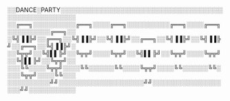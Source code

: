 
░░DANCE░PARTY░░░░░░░░░░░░░░░░░░░░░░░░░░░░░░░░░░░░░░░░░░░░░░░░░░░░░░ </br>
░░╔══╗░░░░░░░░░░╔══╗░░░░╔══╗░░░░░░░░░░╔══╗░░░░╔══╗░░░░░░░░░░╔══╗░░</br>
░╚╣▐▐╠╝░░╔══╗░░╚╣▐▐╠╝░░╚╣▐▐╠╝░░╔══╗░░╚╣▐▐╠╝░░╚╣▐▐╠╝░░╔══╗░░╚╣▐▐╠╝░</br>
░░╚╦╦╝░░╚╣▌▌╠╝░░╚╦╦╝░░░░╚╦╦╝░░╚╣▌▌╠╝░░╚╦╦╝░░░░╚╦╦╝░░╚╣▌▌╠╝░░╚╦╦╝░░</br>
░░░╚╚░░░░╚╦╦╝░░░░╚╚░░░░░░╚╚░░░░╚╦╦╝░░░░╚╚░░░░░░╚╚░░░░╚╦╦╝░░░░╚╚░░░</br>
░░░░░░░░░░╝╝░░░░░░░░░░░░░░░░░░░░╝╝░░░░░░░░░░░░░░░░░░░╝╝░░░░░░░░░░░
